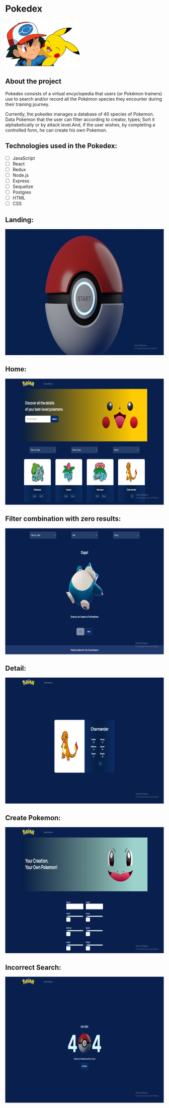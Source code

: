 # Pokedex
<img height="150" src="./pokemon.png" />

## About the project
Pokedex consists of a virtual encyclopedia that users (or Pokémon trainers) use to search and/or record all the Pokémon species they encounter during their training journey.

Currently, the pokedex manages a database of 40 species of Pokemon. Data Pokemon that the user can filter according to creator, types; Sort it alphabetically or by attack level.And, if the user wishes, by completing a controlled form, he can create his own Pokemon.


## Technologies used in the Pokedex:

- [ ] JavaScript
- [ ] React
- [ ] Redux
- [ ] Node.js
- [ ] Express
- [ ] Sequelize
- [ ] Postgres
- [ ] HTML
- [ ] CSS

## Landing:
<img height="400" src="./client/src/images/Landing.png">

## Home:
<img height="400" src="./client/src/images/Home.png">

## Filter combination with zero results:
<img height="400" src="./client/src/images/Noresult.png">

## Detail:
<img height="400" src="./client/src/images/Detail.png">

## Create Pokemon:
<img height="400" src="./client/src/images/Create.png">

## Incorrect Search:
<img height="400" src="./client/src/images/Error.png">





